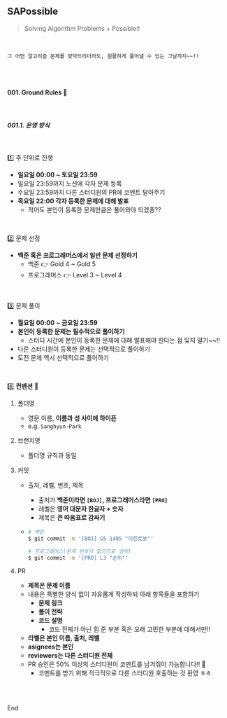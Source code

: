 ## SAPossible

> Solving Algorithm Problems + Possible!!

<br />

```
그 어떤 알고리즘 문제를 맞닥뜨리더라도, 원활하게 풀어낼 수 있는 그날까지~~!!
```

<br />

<br />

#### 001. Ground Rules 🌱

<br />

##### 001.1. 운영 방식

<br />

:one: 주 단위로 진행

* **일요일 00:00 ~ 토요일 23:59**
* 일요일 23:59까지 노션에 각자 문제 등록
* 수요일 23:59까지 다른 스터디원의 PR에 코멘트 달아주기
* **목요일 22:00 각자 등록한 문제에 대해 발표**
  * 적어도 본인이 등록한 문제만큼은 풀어와야 되겠죵??

<br />

:two: 문제 선정

* **백준 혹은 프로그래머스에서 일반 문제 선정하기**
  * 백준 👉 Gold 4 ~ Gold 5
  * 프로그래머스 👉 Level 3 ~ Level 4

<br />

:three: 문제 풀이

* **월요일 00:00 ~ 금요일 23:59**
* **본인이 등록한 문제는 필수적으로 풀이하기**
  * 스터디 시간에 본인이 등록한 문제에 대해 발표해야 한다는 점 잊지 말기~~!!
* 다른 스터디원이 등록한 문제는 선택적으로 풀이하기
* 도전 문제 역시 선택적으로 풀이하기

<br />

:four: **컨벤션** 📌

1. 폴더명

   * 영문 이름, **이름과 성 사이에 하이픈**
   * e.g. `Sanghyun-Park`

1. 브랜치명

   * 폴더명 규칙과 동일

1. 커밋

   * 출처, 레벨, 번호, 제목

     * 출처가 **백준이라면 `[BOJ]`, 프로그래머스라면 `[PRO]`**
     * 레벨은 **영어 대문자 한글자 + 숫자**
     * 제목은 **큰 따옴표로 감싸기**

   * ```bash
     # 백준
     $ git commit -m '[BOJ] G5 1405 "미친로봇"'
     
     # 프로그래머스(문제 번호가 없으므로 생략)
     $ git commit -m '[PRO] L3 "순위"'
     ```

1. PR

   * **제목은 문제 이름**
   * 내용은 특별한 양식 없이 자유롭게 작성하되 아래 항목들을 포함하기
     * **문제 링크**
     * **풀이 전략**
     * **코드 설명**
       * 코드 전체가 아닌 힘 준 부분 혹은 오래 고민한 부분에 대해서만!!
   * **라벨은 본인 이름, 출처, 레벨**
   * **asignees는 본인**
   * **reviewers는 다른 스터디원 전체**
   * PR 승인은 50% 이상의 스터디원이 코멘트를 남겨줘야 가능합니다!! 👋
     * 코멘트를 받기 위해 적극적으로 다른 스터디원 호출하는 것 환영 ㅎㅎ

<br />

<br />

End



